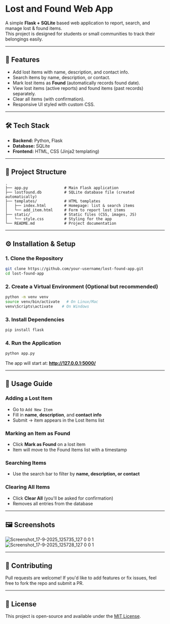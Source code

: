 # Lost and Found Web App

A simple **Flask + SQLite** based web application to report, search, and
manage lost & found items.\
This project is designed for students or small communities to track
their belongings easily.

------------------------------------------------------------------------

## 🚀 Features

-   Add lost items with name, description, and contact info.
-   Search items by name, description, or contact.
-   Mark lost items as **Found** (automatically records found date).
-   View lost items (active reports) and found items (past records)
    separately.
-   Clear all items (with confirmation).
-   Responsive UI styled with custom CSS.

------------------------------------------------------------------------

## 🛠️ Tech Stack

-   **Backend:** Python, Flask
-   **Database:** SQLite
-   **Frontend:** HTML, CSS (Jinja2 templating)

------------------------------------------------------------------------

## 📂 Project Structure

    .
    ├── app.py                # Main Flask application
    ├── lostfound.db          # SQLite database file (created automatically)
    ├── templates/            # HTML templates
    │   ├── index.html        # Homepage: list & search items
    │   └── add_item.html     # Form to report lost items
    ├── static/               # Static files (CSS, images, JS)
    │   └── style.css         # Styling for the app
    └── README.md             # Project documentation

------------------------------------------------------------------------

## ⚙️ Installation & Setup

### 1. Clone the Repository

``` bash
git clone https://github.com/your-username/lost-found-app.git
cd lost-found-app
```

### 2. Create a Virtual Environment (Optional but recommended)

``` bash
python -m venv venv
source venv/bin/activate   # On Linux/Mac
venv\Scripts\activate    # On Windows
```

### 3. Install Dependencies

``` bash
pip install flask
```

### 4. Run the Application

``` bash
python app.py
```

The app will start at: **http://127.0.0.1:5000/**

------------------------------------------------------------------------

## 📖 Usage Guide

### Adding a Lost Item

-   Go to `Add New Item`
-   Fill in **name**, **description**, and **contact info**
-   Submit → item appears in the Lost Items list

### Marking an Item as Found

-   Click **Mark as Found** on a lost item
-   Item will move to the Found Items list with a timestamp

### Searching Items

-   Use the search bar to filter by **name, description, or contact**

### Clearing All Items

-   Click **Clear All** (you'll be asked for confirmation)
-   Removes all entries from the database

------------------------------------------------------------------------

## 🖼️ Screenshots
![Screenshot_17-9-2025_125735_127 0 0 1](https://github.com/user-attachments/assets/3066eb5b-0612-4429-b441-1c1b467f569c)
![Screenshot_17-9-2025_125728_127 0 0 1](https://github.com/user-attachments/assets/da1fe288-52b6-4630-b786-590a5cbba2bd)



------------------------------------------------------------------------

## 🤝 Contributing

Pull requests are welcome! If you'd like to add features or fix issues,
feel free to fork the repo and submit a PR.

------------------------------------------------------------------------

## 📜 License

This project is open-source and available under the [MIT
License](LICENSE).
